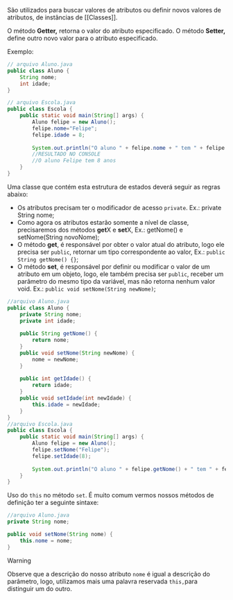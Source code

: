 São utilizados para buscar valores de atributos ou definir novos valores de atributos, de instâncias de [[Classes]].

O método **Getter,** retorna o valor do atributo especificado.
O método **Setter,** define outro novo valor para o atributo especificado.

Exemplo:
```java
// arquivo Aluno.java
public class Aluno {
	String nome;
	int idade;
}

// arquivo Escola.java
public class Escola {
	public static void main(String[] args) {
		Aluno felipe = new Aluno();
		felipe.nome="Felipe";
		felipe.idade = 8;
		
		System.out.println("O aluno " + felipe.nome + " tem " + felipe.idade + " anos ");
		//RESULTADO NO CONSOLE
		//O aluno Felipe tem 8 anos 		
	}
}
```

Uma classe que contém esta estrutura de estados deverá seguir as regras abaixo:

- Os atributos precisam ter o modificador de acesso `private`. Ex.: private String nome;
- Como agora os atributos estarão somente a nível de classe, precisaremos dos métodos **get**X e **set**X, Ex.: getNome() e setNome(String novoNome);
- O método **get**, é responsável por obter o valor atual do atributo, logo ele precisa ser `public`, retornar um tipo correspondente ao valor, Ex.: `public String getNome() {}`;
- O método **set**, é responsável por definir ou modificar o valor de um atributo em um objeto, logo, ele também precisa ser `public`, receber um parâmetro do mesmo tipo da variável, mas não retorna nenhum valor void. Ex.: `public void setNome(String newNome)`;
```java
//arquivo Aluno.java
public class Aluno {
	private String nome;
	private int idade;
	
	public String getNome() {
		return nome;
	}
	public void setNome(String newNome) {
		nome = newNome;
	}
	
	public int getIdade() {
		return idade;
	}
	public void setIdade(int newIdade) {
		this.idade = newIdade;
	}
}
//arquivo Escola.java
public class Escola {
	public static void main(String[] args) {
		Aluno felipe = new Aluno();
		felipe.setNome("Felipe");
		felipe.setIdade(8);
		
		System.out.println("O aluno " + felipe.getNome() + " tem " + felipe.getIdade() + " anos ");	
	}
}
```

Uso do `this` no método `set`.
É muito comum vermos nossos métodos de definição ter a seguinte sintaxe:
```java
//arquivo Aluno.java
private String nome;

public void setNome(String nome) {
	this.nome = nome;
}
```

> [!Warning]
> Observe que a descrição do nosso atributo `nome` é igual a descrição do parâmetro, logo, utilizamos mais uma palavra reservada `this,`para distinguir um do outro.


